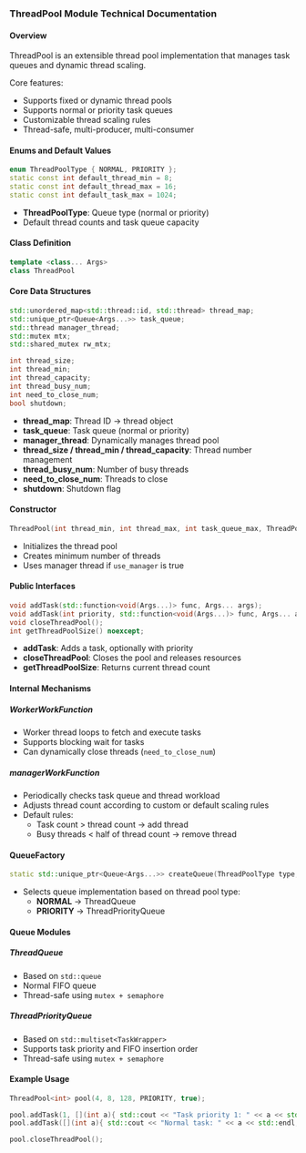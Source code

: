 ### ThreadPool Module Technical Documentation

#### Overview

ThreadPool is an extensible thread pool implementation that manages task queues and dynamic thread scaling.

Core features:
- Supports fixed or dynamic thread pools
- Supports normal or priority task queues
- Customizable thread scaling rules
- Thread-safe, multi-producer, multi-consumer

#### Enums and Default Values
```c++
enum ThreadPoolType { NORMAL, PRIORITY };
static const int default_thread_min = 8;
static const int default_thread_max = 16;
static const int default_task_max = 1024;
```
- **ThreadPoolType**: Queue type (normal or priority)
- Default thread counts and task queue capacity

#### Class Definition
```c++
template <class... Args>
class ThreadPool
```

#### Core Data Structures
```c++
std::unordered_map<std::thread::id, std::thread> thread_map;
std::unique_ptr<Queue<Args...>> task_queue;
std::thread manager_thread;
std::mutex mtx;
std::shared_mutex rw_mtx;

int thread_size;
int thread_min;
int thread_capacity;
int thread_busy_num;
int need_to_close_num;
bool shutdown;
```
- **thread_map**: Thread ID → thread object
- **task_queue**: Task queue (normal or priority)
- **manager_thread**: Dynamically manages thread pool
- **thread_size / thread_min / thread_capacity**: Thread number management
- **thread_busy_num**: Number of busy threads
- **need_to_close_num**: Threads to close
- **shutdown**: Shutdown flag

#### Constructor
```c++
ThreadPool(int thread_min, int thread_max, int task_queue_max, ThreadPoolType type, bool use_manager, custom_scaling_rule=nullptr);
```
- Initializes the thread pool
- Creates minimum number of threads
- Uses manager thread if `use_manager` is true

#### Public Interfaces
```c++
void addTask(std::function<void(Args...)> func, Args... args);
void addTask(int priority, std::function<void(Args...)> func, Args... args);
void closeThreadPool();
int getThreadPoolSize() noexcept;
```
- **addTask**: Adds a task, optionally with priority
- **closeThreadPool**: Closes the pool and releases resources
- **getThreadPoolSize**: Returns current thread count

#### Internal Mechanisms
##### WorkerWorkFunction
- Worker thread loops to fetch and execute tasks
- Supports blocking wait for tasks
- Can dynamically close threads (`need_to_close_num`)

##### managerWorkFunction
- Periodically checks task queue and thread workload
- Adjusts thread count according to custom or default scaling rules
- Default rules:
    - Task count > thread count → add thread
    - Busy threads < half of thread count → remove thread

#### QueueFactory
```c++
static std::unique_ptr<Queue<Args...>> createQueue(ThreadPoolType type, int max_size);
```
- Selects queue implementation based on thread pool type:
    - **NORMAL** → ThreadQueue
    - **PRIORITY** → ThreadPriorityQueue

#### Queue Modules
##### ThreadQueue
- Based on `std::queue`
- Normal FIFO queue
- Thread-safe using `mutex + semaphore`

##### ThreadPriorityQueue
- Based on `std::multiset<TaskWrapper>`
- Supports task priority and FIFO insertion order
- Thread-safe using `mutex + semaphore`

#### Example Usage
```c++
ThreadPool<int> pool(4, 8, 128, PRIORITY, true);

pool.addTask(1, [](int a){ std::cout << "Task priority 1: " << a << std::endl; }, 42);
pool.addTask([](int a){ std::cout << "Normal task: " << a << std::endl; }, 100);

pool.closeThreadPool();
```

